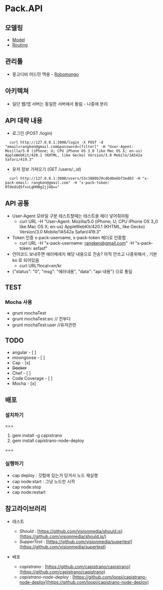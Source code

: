 # Pack.API
## 모델링
* [Model](./wiki/Modeling)
* [Routing](./wiki/Routing)
## 관리툴
* 몽고디비 어드민 맥용 - [Robomongo](http://robomongo.org )

## 아키텍쳐
* 일단 웹/앱 서버는 동일한 서버에서 돌림 - 나중에 분리

## API 대략 내용
- 로그인 (POST /login)

```
  curl http://127.0.0.1:3000/login -X POST -d "email=rangken@gmail.com&password=[filter]" -H "User-Agent: Mozilla/5.0 (iPhone; U; CPU iPhone OS 3_0 like Mac OS X; en-us) AppleWebKit/420.1 (KHTML, like Gecko) Version/3.0 Mobile/1A542a Safari/419.3"
```

- 유저 정보 가져오기 (GET /users/:_id)

```
  curl http://127.0.0.1:3000/users/53c3880b70cdb40e6bf3ed03 -H "x-pack-email: rangken@gmail.com" -H "x-pack-token: 0TdediQ5fxvLgHHBg2jjUQ=="
```

## API 공통
* User-Agent 모바일 구분 테스트할때는 테스트용 헤더 넣어줘야됨
  - curl URL  -H "User-Agent: Mozilla/5.0 (iPhone; U; CPU iPhone OS 3_0 like Mac OS X; en-us) AppleWebKit/420.1 (KHTML, like Gecko) Version/3.0 Mobile/1A542a Safari/419.3"
* Token 인증 x-pack-username, x-pack-token 헤더로 인증함
  - curl URL -H "x-pack-username: rangken@gmail.com" -H "x-pack-token: asfasf"
* 언어코드 보내주면 에러메세지 해당 내용으로 전송? 아직 안쓰고 나중위해서 , 기본 ko 로 되어있음
  - curl URL?local=en/kr
* {"status": "0", "msg": "에러내용", "data": "api 내용"} 으로 통일

## TEST
### Mocha 사용
  - grunt mochaTest
  - grunt mochaTest:src // 전부다
  - grunt mochaTest:user //유저관련

## TODO
* angular - [ ]
* moongoose - [ ]
* Cap - [x]
* ~~Docker~~
* Chef - [ ]
* Code Coverage - [ ]
* Mocha - [x]

## 배포
### 설치하기
===

1. gem install -g capistrano
2. gem install capistrano-node-deploy

===
### 실행하기
* cap deploy : 깃헙에 있는거 당겨서 노드 재실행
* cap node:start : 그냥 노드만 시작
* cap node:stop
* cap node:restart

## 참고라이브러리
- 테스트
	- *Should* : [https://github.com/visionmedia/should.js](https://github.com/visionmedia/should.js/)
 	- *SupperTest* : [https://github.com/visionmedia/supertest](https://github.com/visionmedia/supertest)

- 배포
	- *capistrano* : [https://github.com/capistrano/capistrano](https://github.com/capistrano/capistrano)
	- *capistrano-node-deploy* : [https://github.com/loopj/capistrano-node-deploy](https://github.com/loopj/capistrano-node-deploy)